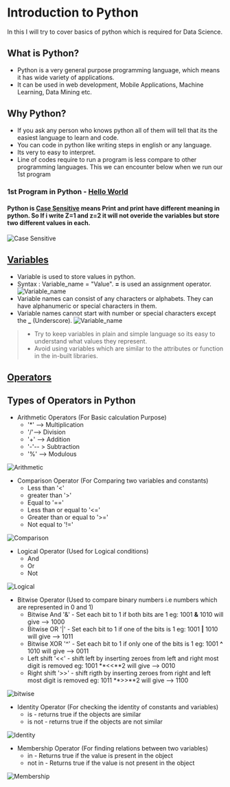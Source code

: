 # Introduction to Python

In this I will try to cover basics of python which is required for Data Science.

##  What is Python?
* Python is a very general purpose programming language, which means it has wide variety of applications. 
* It can be used in web development, Mobile Applications, Machine Learning, Data Mining etc.

##  Why Python?
* If you ask any person who knows python all of them will tell that its the easiest language to learn and code.
* You can code in python like writing steps in english or any language.
* Its very to easy to interpret.
* Line of codes require to run a program is less compare to other programming languages. This we can encounter below when we run our 1st program

### 1st Program in Python - [Hello World](https://github.com/Ankit-Khule/Python/blob/master/Hello%20Word.ipynb "Hello World") 
#### Python is **[Case Sensitive](https://github.com/Ankit-Khule/Python/blob/master/Case%20Sensitivity.ipynb "Case Sensitive")** means Print and print have different meaning in python. So If i write Z=1 and z=2 it will not overide the variables but store two different values in each.
![Case Sensitive](https://github.com/Ankit-Khule/Python-for-Data-Science/blob/master/Images/Case%20Sensitive.JPG)

## [Variables](https://github.com/Ankit-Khule/Python/blob/master/Variables.ipynb)
* Variable is used to store values in python.
* Syntax : Variable_name = "Value". **=** is used an assignment operator.
![Variable_name](https://github.com/Ankit-Khule/Python-for-Data-Science/blob/master/Images/Variables%20Part%201.JPG)
* Variable names can consist of any characters or alphabets. They can have alphanumeric or special characters in them.
* Variable names cannot start with number or special characters except the **_** (Underscore).
![Variable_name](https://github.com/Ankit-Khule/Python-for-Data-Science/blob/master/Images/Variables%20Part%202.JPG)
> * Try to keep variables in plain and simple language so its easy to understand what values they represent.
> * Avoid using variables which are similar to the attributes or function in the in-built libraries.

## [Operators](https://github.com/Ankit-Khule/Introduction-to-Python/blob/master/Operators.ipynb)
## Types of Operators in Python

* Arithmetic Operators (For Basic calculation Purpose)
    * '*' --> Multiplication
    * '/'--> Division
    * '+' --> Addition
    * '-'-- > Subtraction
    * '%' --> Modulous

![Arithmetic](https://github.com/Ankit-Khule/Python-for-Data-Science/blob/master/Images/Arithmetic.JPG)
   
    
* Comparison Operator (For Comparing two variables and constants)
    * Less than '<'
	* greater than '>'
	* Equal to '=='
	* Less than or equal to '<='
	* Greater than or equal to '>='
	* Not equal to '!='

![Comparison](https://github.com/Ankit-Khule/Python-for-Data-Science/blob/master/Images/Comparison.JPG)
    
* Logical Operator (Used for Logical conditions)
    * And
    * Or
    * Not
 
![Logical](https://github.com/Ankit-Khule/Python-for-Data-Science/blob/master/Images/Logical.JPG)
  
* Bitwise Operator (Used to compare binary numbers i.e numbers which are represented in 0 and 1)
    * Bitwise And '&' 	- Set each bit to 1 if both bits are 1 eg: 1001 **&** 1010 will give --> 1000
    * Bitwise OR '|' 	- Set each bit to 1 if one of the bits is 1 eg: 1001 **|** 1010 will give --> 1011
    * Bitwise XOR '^' 	- Set each bit to 1 if only one of the bits is 1 eg: 1001 **^** 1010 will give --> 0011
    * Left shift '<<'	- shift left by inserting zeroes from left and right most digit is removed eg: 1001 **<<**2 will give --> 0010
    * Right shift '>>'	- shift rigth by inserting zeroes from right and left most digit is removed eg: 1011 **>>**2 will give --> 1100

![bitwise](https://github.com/Ankit-Khule/Introduction-to-Python/blob/master/Images/bitwise.JPG)
 
* Identity Operator (For checking the identity of constants and variables)
    * is - returns true if the objects are similar
    * is not - returns true  if the objects are not similar
   
![Identity](https://github.com/Ankit-Khule/Introduction-to-Python/blob/master/Images/Identity.JPG)   

* Membership Operator (For finding relations between two variables)
    * in - Returns true if the value is present in the object
    * not in - Returns true if the value is not present in the object

![Membership](https://github.com/Ankit-Khule/Introduction-to-Python/blob/master/Images/Membership.JPG)    
